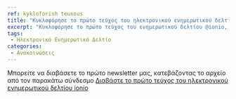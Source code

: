 ```yaml
---
ref: kykloforish teuxous
title: "Κυκλοφόρησε το πρώτο τεύχος του ηλεκτρονικού ενημερωτικού δελτίου ionio"
excerpt: "Κυκλοφόρησε το πρώτο τεύχος του ενημερωτικού δελτίου @ionio, το οποίο διακινείται αποκλειστικά ηλεκτρονικά, με στόχο τη διαρκή ενημέρωση για τα νέα του ιδρύματος, και την  επιστημονική και καλλιτεχνική του δραστηριότητα. Όπως αναφέρει στον πρόλογό του ο Πρύτανης, Καθηγητής Ανδρέας Φλώρος: Διανύουμε μια ιδιαίτερη ακαδημαϊκή χρονιά. Ίσως την πλέον διαφορετική των τελευταίων ετών, με το μεγαλύτερο μέρος των ακαδημαϊκών λειτουργιών του Ιδρύματός μας  να πραγματοποιούνται από απόσταση. Από τους χώρους του Πανεπιστημίου απουσιάζουν οι φοιτητές, το επίκεντρο της εκπαιδευτικής δραστηριότητας, η οποία πραγματοποιείται σε εικονικές αίθουσες με χρήση ψηφιακών μέσων. Έτσι, ελλείπει και η φυσική αλληλεπίδραση, που χαρακτηρίζει την ακαδημαϊκή καθημερινότητα υπό κανονικές συνθήκες και που είναι πολύ σημαντική για τη διαμόρφωση και καλλιέργεια του πνεύματος νέων επιστημόνων. Παρά τις προκλήσεις και τις αλλαγές που έχει επιφέρει η συνεχιζόμενη πανδημία, το Ιόνιο Πανεπιστήμιο συνεχίζει - όπως οφείλει - να λειτουργεί, να προσαρμόζεται,να εκπαιδεύει, να ερευνά και να αναπτύσσεται. Με την ποιοτική ανάπτυξη να αποτελεί το θεμέλιο της στοχοθεσίας μας. Ως νέα Πρυτανική αρχή, εργαζόμαστε συστηματικά με στόχο την ακαδημαϊκή ευημερία του Ιδρύματος. Με όραμα, συνέπεια, διαφάνεια και λογοδοσία υλοποιούμε ήδη ένα πλέγμα αναδιοργανωτικών παρεμβάσεων και εκσυγχρονιστικών δράσεων. Και επενδύουμε στην εξωστρέφεια, ως μοχλό κοινωνικής προσφοράς και διασύνδεσης με την κοινωνία, όπως αρμόζει σε ένα δημόσιο τριτοβάθμιο εκπαιδευτικό ίδρυμα. Η προσπάθεια έχει ήδη αποφέρει καρπούς. Όπως την επιτυχή ολοκλήρωση της πιστοποίησης του συστήματος διασφάλισης ποιότητας του Ιδρύματος. Αλλά και έναν μακροσκελή κατάλογο ακαδημαϊκών επιτυχιών και δράσεων διεθνούς εμβέλειας. Το ανά χείρας ενημερωτικό έντυπο περιλαμβάνει την παρουσίαση των σημαντικότερων εξ αυτών, που πραγματοποιήθηκαν τους τελευταίους μήνες από το Ιόνιο Πανεπιστήμιο, ξεκινώντας από την 1η Σεπτεμβρίου 2020, ημερομηνία ανάληψης των καθηκόντων μας. Αποτελεί δε την αφετηρία μιας νέας, τακτικής διαδικασίας ενημέρωσης, τόσο της ακαδημαϊκής κοινότητας, όσο και των φίλων του Ιονίου Πανεπιστημίου. Θα το λαμβάνετε τακτικά, σε τριμηνιαία βάση. Εμείς δεσμευόμαστε να συνεχίσουμε την προσπάθεια, με εργατικότητα και τηρώντας τις δεσμεύσεις μας."
tags: 
 - Ηλεκτρονικό Ενημερωτικό Δελτίο
categories:
 - Ανακοινώσεις
---
```


Μπορείτε να διαβάσετε το πρώτο newsletter μας, κατεβάζοντας το αρχείο από τον παρακάτω σύνδεσμο [Διαβάστε το πρώτο τεύχος του ηλεκτρονικού ενημερωτικού δελτίου ionio](https://ionio.gr/download.php?f=20000-20999/IU-nf-20187-15249-gr.pdf)


